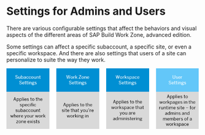 <!-- loio669120aab86f48d594ddc69b45eba6a1 -->

# Settings for Admins and Users

There are various configurable settings that affect the behaviors and visual aspects of the different areas of SAP Build Work Zone, advanced edition.



Some settings can affect a specific subaccount, a specific site, or even a specific workspace. And there are also settings that users of a site can personalize to suite the way they work.



![](images/Image_Map_SAP_Work_Zone_Settings_dd733f9.png)

